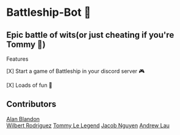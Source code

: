 # Battleship-Bot 🚢

## Epic battle of wits(or just cheating if you're Tommy 👿)

Features

[X] Start a game of Battleship in your discord server 🎮

[X] Loads of fun 🥳

## Contributors
<a href="https://github.com/AlanBlandon">Alan Blandon</a>
<br/>
<a href="https://github.com/wilbertrodriguez">Wilbert Rodriguez</a>
<a href="https://github.com/TommyLe3825">Tommy Le Legend</a>
<a href="https://github.com/barrotbake">Jacob Nguyen</a>
<a href="">Andrew Lau</a>
